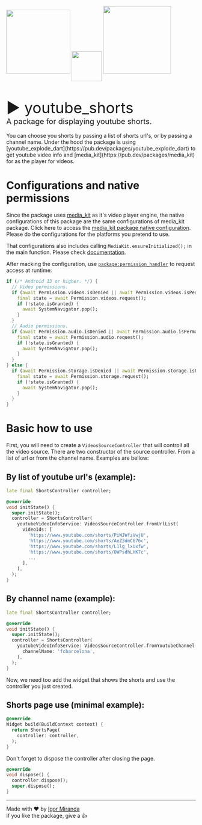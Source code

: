
<style>
.title {
  font-size: 40px; 
}
</style>
<style>
.subtitle {
  font-size: 20px; 
}
</style>

<p float="left">
  <img src="https://freelogopng.com/images/all_img/1684952459youtube-shorts-logo-png.png" width="170"/>
  <img style="vertical-align:middle;margin: 0 0 32px 0;" src="https://images.vexels.com/media/users/3/158039/isolated/preview/05331045aee2a8e5142775d30365b88e-handshake-silhouette-icon.png" width="80"/>
  <img src="https://upload.wikimedia.org/wikipedia/commons/thumb/f/fe/Dart_programming_language_logo.svg/1200px-Dart_programming_language_logo.svg.png" width="180" />
</p>

<div class="title">▶️ youtube_shorts</div>
<div class="subtitle">A package for displaying youtube shorts.</div>
<br>
You can choose you shorts by passing a list of shorts url's, or by passing a channel name. Under the hood the package is using [youtube_explode_dart](https://pub.dev/packages/youtube_explode_dart) to get youtube video info and [media_kit](https://pub.dev/packages/media_kit) for as the player for videos. 

<br>

# Configurations and native permissions
Since the package uses [media_kit](https://pub.dev/packages/media_kit) as it's video player engine, the native configurations of this package are the same configurations of media_kit package. Click here to access the [media_kit package native configuration](https://pub.dev/packages/media_kit#permissions). Please do the configurations for the platforms you pretend to use.

That configurations also includes calling `MediaKit.ensureInitialized();` in the main function. Please check [documentation](https://pub.dev/packages/media_kit#tldr).

After macking the configuration, use [`package:permission_handler`](https://pub.dev/packages/permission_handler) to request access at runtime:

```dart
if (/* Android 13 or higher. */) {
  // Video permissions.
  if (await Permission.videos.isDenied || await Permission.videos.isPermanentlyDenied) {
    final state = await Permission.videos.request();
    if (!state.isGranted) {
      await SystemNavigator.pop();
    }
  }
  // Audio permissions.
  if (await Permission.audio.isDenied || await Permission.audio.isPermanentlyDenied) {
    final state = await Permission.audio.request();
    if (!state.isGranted) {
      await SystemNavigator.pop();
    }
  }
} else {
  if (await Permission.storage.isDenied || await Permission.storage.isPermanentlyDenied) {
    final state = await Permission.storage.request();
    if (!state.isGranted) {
      await SystemNavigator.pop();
    }
  }
}
```

# Basic how to use
First, you will need to create a `VideosSourceController` that will controll all the video source. There are two constructor of the source controller. From a list of url or from the channel name. Examples are bellow:

## By list of youtube url's (example): 
```dart
late final ShortsController controller;

@override
void initState() {
  super.initState();
  controller = ShortsController(
    youtubeVideoInfoService: VideosSourceController.fromUrlList(
      videoIds: [
        'https://www.youtube.com/shorts/PiWJWfzVwjU',
        'https://www.youtube.com/shorts/AeZ3dmC676c',
        'https://www.youtube.com/shorts/L1lg_lxUxfw',
        'https://www.youtube.com/shorts/OWPsdhLHK7c',
        ...
      ],
    ),
  );
}
```

## By channel name (example): 
```dart
late final ShortsController controller;

@override
void initState() {
  super.initState();
  controller = ShortsController(
    youtubeVideoInfoService: VideosSourceController.fromYoutubeChannel(
      channelName: 'fcbarcelona',
    ),
  );
}
```

Now, we need too add the widget that shows the shorts and use the controller you just created.  

## Shorts page use (minimal example): 
```dart
@override
Widget build(BuildContext context) {
  return ShortsPage(
    controller: controller,
  );
}
```

Don't forget to dispose the controller after closing the page.
```dart
@override
void dispose() {
  controller.dispose();
  super.dispose();
}
```

---
Made with ❤ by [Igor Miranda](https://github.com/igormidev) <br>
If you like the package, give a 👍